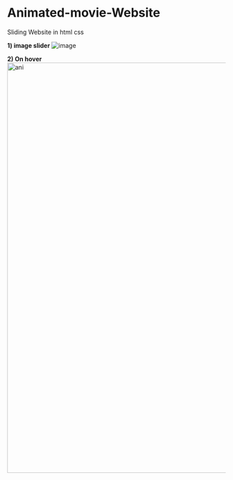 # Animated-movie-Website
Sliding Website in html css

**1) image slider**
![image](https://user-images.githubusercontent.com/61617566/227713182-da7ea1af-164f-4e49-966a-ba5e8cf7765a.png)

**2) On hover**
<img width="945" alt="ani" src="https://user-images.githubusercontent.com/61617566/227713310-cc6fbb7e-f1f4-4d1a-ab4b-2abb0b2767fe.png">
